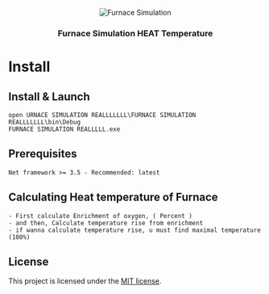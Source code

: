 <p align="center">
    <img src="https://i.ibb.co/09S92dQ/the-owl.jpg" alt="Furnace Simulation">
  </a>
</p>

<h3 align="center">Furnace Simulation HEAT Temperature</h3>

# Install
## Install & Launch

```
open URNACE SIMULATION REALLLLLLL\FURNACE SIMULATION REALLLLLLL\bin\Debug
FURNACE SIMULATION REALLLLL.exe
```


## Prerequisites

```
Net framework >= 3.5 - Recommended: latest
```

## Calculating Heat temperature of Furnace

```
- First calculate Enrichment of oxygen, ( Percent )
- and then, Calculate temperature rise from enrichment
- if wanna calculate temperature rise, u must find maximal temperature (100%)
```

## License

This project is licensed under the [MIT license](LICENSE).
